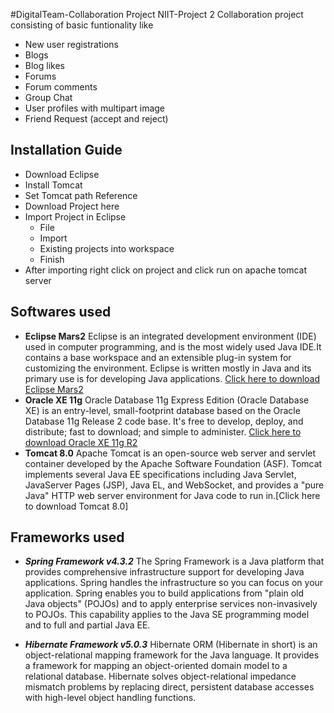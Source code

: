 #DigitalTeam-Collaboration Project NIIT-Project 2
Collaboration project consisting of basic funtionality like
 - New user registrations
 - Blogs
 - Blog likes
 - Forums
 - Forum comments
 - Group Chat
 - User profiles with multipart image 
 - Friend Request (accept and reject)

## Installation Guide
 
-  Download Eclipse
-  Install Tomcat
- Set Tomcat path Reference
- Download Project here
- Import Project in Eclipse
   - File
   - Import
   - Existing projects into workspace
   - Finish
- After importing right click on project and click run on apache tomcat server

## Softwares used

 - **Eclipse Mars2** Eclipse is an integrated development environment (IDE) used in computer programming, and is the most widely used Java IDE.It contains a base workspace and an extensible plug-in system for customizing the environment. Eclipse is written mostly in Java and its primary use is for developing Java applications. [Click here to download Eclipse Mars2]
 - **Oracle XE 11g**
	Oracle Database 11g Express Edition (Oracle Database XE) is an entry-level, small-footprint database based on the Oracle Database 11g Release 2 code base. It's free to develop, deploy, and distribute; fast to download; and simple to administer. [Click here to download Oracle XE 11g R2]
 - **Tomcat 8.0** Apache Tomcat is an open-source web server and servlet container developed by the Apache Software Foundation (ASF). Tomcat implements several Java EE specifications including Java Servlet, JavaServer Pages (JSP), Java EL, and WebSocket, and provides a "pure Java" HTTP web server environment for Java code to run in.[Click here to download Tomcat 8.0]

## Frameworks used

 - ***Spring Framework v4.3.2***  The Spring Framework is a Java platform that provides comprehensive infrastructure support for developing Java applications. Spring handles the infrastructure so you can focus on your application. 
 Spring enables you to build applications from "plain old Java objects" (POJOs) and to apply enterprise services non-invasively to POJOs. This capability applies to the Java SE programming model and to full and partial Java EE.
 
 - ***Hibernate Framework v5.0.3***   Hibernate ORM (Hibernate in short) is an object-relational mapping framework for the Java language. It provides a framework for mapping an object-oriented domain model to a relational database. Hibernate solves object-relational impedance mismatch problems by replacing direct, persistent database accesses with high-level object handling functions.
 
 [Click here to download Eclipse Mars2]: (http://www.eclipse.org/downloads/download.php?file=/technology/epp/downloads/release/mars/2/eclipse-jee-mars-2-win32-x86_64.zip)
    
 [Click here to download Oracle XE 11g R2]: <http://download.oracle.com/otn/nt/oracle11g/xe/OracleXE112_Win64.zip>
 [Click here to download Tomcat 8.0.0.M11]: (http://mirror.fibergrid.in/apache/tomcat/tomcat-8/v8.0.38/bin/apache-tomcat-8.0.38-windows-x64.zip)

